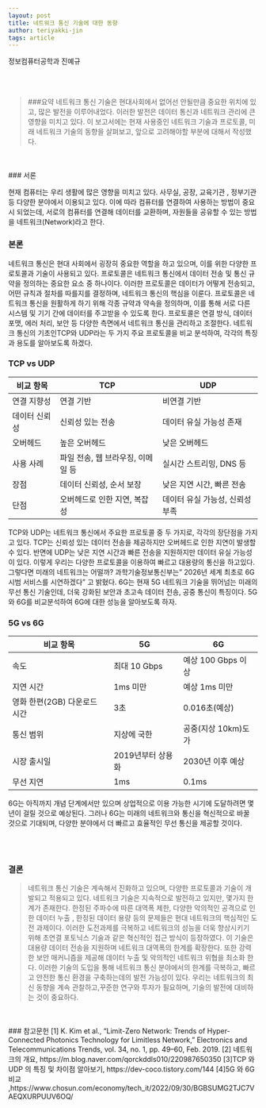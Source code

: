 ```yaml
---
layout: post
title: 네트워크 통신 기술에 대한 동향
author: teriyakki-jin
tags: article
---
```

정보컴퓨터공학과 진예규

<br/>
<br/>

> ###요약 
> 네트워크 통신 기술은 현대사회에서 없어선 안될만큼 중요한 위치에 있고, 많은 발전을 이루어내었다. 이러한 발전은 데이터 통신과 네트워크 관리에 큰 영향을 미치고 있다.
이 보고서에는 현재 사용중인 네트워크 기술과 프로토콜,  미래 네트워크 기술의 동향을 살펴보고, 앞으로 고려해야할 부분에 대해서 작성했다.
<br/>
<br/>
### 서론

현재 컴퓨터는 우리 생활에 많은 영향을 미치고 있다. 사무실, 공장, 교육기관 , 정부기관 등 다양한 분야에서 이용되고 있다. 이에 따라 컴퓨터를 연결하여 사용하는 방법이 중요시 되었는데, 서로의 컴퓨터를 연결해 데이터를 교환하며, 자원들을 공유할 수 있는 방법을 네트워크(Network)라고 한다.


### 본론

네트워크 통신은 현대 사회에서 굉장히 중요한 역할을 하고 있으며, 이를 위한 다양한 프로토콜과 기술이 사용되고 있다. 프로토콜은 네트워크 통신에서 데이터 전송 및 통신 규약을 정의하는 중요한 요소 중 하나이다. 이러한 프로토콜은 데이터가 어떻게 전송되고, 어떤 규칙과 절차를 따를지를 결정하며, 네트워크 통신의 핵심을 이룬다.
프로토콜은 네트워크 통신을 원활하게 하기 위해 각종 규약과 약속을 정의하며, 이를 통해 서로 다른 시스템 및 기기 간에 데이터를 주고받을 수 있도록 한다. 프로토콜은 연결 방식, 데이터 포맷, 에러 처리, 보안 등 다양한 측면에서 네트워크 통신을 관리하고 조절한다.
네트워크 통신의 기초인TCP와 UDP라는 두 가지 주요 프로토콜을 비교 분석하여,   각각의 특징과 용도를 알아보도록 하겠다.

### TCP vs UDP

|     비교 항목        |     TCP                                         |     UDP                                     |
|----------------------|-------------------------------------------------|---------------------------------------------|
|     연결 지향성      |     연결 기반                                   |     비연결 기반                             |
|     데이터 신뢰성    |     신뢰성 있는 전송                            |     데이터 유실 가능성 존재                 |
|     오버헤드         |     높은 오버헤드                               |     낮은 오버헤드                           |
|     사용 사례        |     파일 전송, 웹   브라우징,      이메일 등    |     실시간 스트리밍, DNS   등               |
|     장점             |     데이터 신뢰성, 순서   보장                  |     낮은 지연 시간, 빠른   전송             |
|     단점             |     오버헤드로 인한 지연, 복잡성                |     데이터 유실 가능성,      신뢰성 부족    |

TCP와 UDP는 네트워크 통신에서 주요한 프로토콜 중 두 가지로, 각각의 장단점을 가지고 있다. TCP는 신뢰성 있는 데이터 전송을 제공하지만 오버헤드로 인한 지연이 발생할 수 있다. 반면에 UDP는 낮은 지연 시간과 빠른 전송을 지원하지만 데이터 유실 가능성이 있다. 
이렇게 우리는 다양한 프로토콜을 이용하여 빠르고 대용량의 통신을 하고있다.
그렇다면 미래의 네트워크는 어떨까? 
과학기술정보통신부는” 2026년 세계 최초로 6G 시범 서비스를 시연하겠다” 고 밝혔다.
6G는 현재 5G 네트워크 기술을 뛰어넘는 미래의 무선 통신 기술인데, 더욱 강화된 보안과 초고속 데이터 전송, 공중 통신이 특징이다.
5G 와 6G를 비교분석하여 6G에 대한 성능을 알아보도록 하자. 

### 5G vs 6G

|     비교 항목                               |     5G                   |     6G                      |
|---------------------------------------------|--------------------------|-----------------------------|
|     속도                                    |     최대 10 Gbps         |     예상 100 Gbps 이상      |
|     지연 시간                               |     1ms 미만             |     예상 1ms 미만           |
|     영화   한편(2GB)     다운로드   시간    |     3초                  |     0.016초(예상)           |
|     통신   범위                             |     지상에 국한          |     공중(지상 10km)도 가    |
|     시장   출시일                           |     2019년부터 상용화    |     2030년 이후 예상        |
|     무선   지연                             |     1ms                  |     0.1ms                   |

6G는 아직까지 개념 단계에서만 있으며 상업적으로 이용 가능한 시기에 도달하려면 몇 년이 걸릴 것으로 예상된다. 그러나 6G는 미래의 네트워크와 통신을 혁신적으로 바꿀 것으로 기대되며, 다양한 분야에서 더 빠르고 효율적인 무선 통신을 제공할 것이다.

<br/>
<br/>

### 결론

>네트워크 통신 기술은 계속해서 진화하고 있으며, 다양한 프로토콜과 기술이 개발되고 적용되고 있다. 네트워크 기술은 지속적으로 발전하고 있지만, 몇가지 한계가 존재한다.
한정된 주파수에 따른 대역폭 제한, 다양한 악의적인 공격으로 인한 데이터 누출 , 한정된 데이터 용량 등의 문제들은 현대 네트워크의 핵심적인 도전 과제이다.
이러한 도전과제를 극복하고 네트워크의 성능을 더욱 향상시키기 위해 초연결 포토닉스 기술과 같은 혁신적인 접근 방식이 등장하였다. 이 기술은 대용량 데이터 전송을 지원하며 네트워크 대역폭의 한계를 확장한다. 또한 강력한 보안 매커니즘을 제공해 데이터 누출 및 악의적인 네트워크 위협을 최소화 한다. 이러한 기술의 도입을 통해 네트워크 통신 분야에서의 한계를 극복하고, 빠르고 안전한 통신 환경을 구축하는데의 발전 가능성이 있다. 우리는 네트워크의 최신 동향을 계속 관찰하고,꾸준한 연구와 투자가 필요하며,  기술의 발전에 대비하는 것이 중요하다. 

<br/>
<br/>
### 참고문헌
[1] K. Kim et al., “Limit-Zero Network: Trends of Hyper-Connected Photonics Technology for Limitless Network,” Electronics and Telecommunications Trends, vol. 34, no. 1, pp. 49–60, Feb. 2019.
[2] 네트워크의 개요, https://m.blog.naver.com/qorckddls010/220987650350
[3]TCP 와 UDP 의 특징 및 차이점 알아보기, https://dev-coco.tistory.com/144
[4]5G 와 6G 비교 ,https://www.chosun.com/economy/tech_it/2022/09/30/BGBSUMG2TJC7VAEQXURPUUV6OQ/


